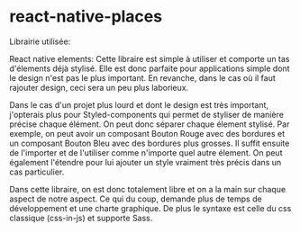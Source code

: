 # react-native-places

Librairie utilisée:

React native elements:
Cette libraire est simple à utiliser et comporte un tas d'élements déjà stylisé. Elle est donc parfaite pour applications simple dont le design n'est pas le plus important.
En revanche, dans le cas où il faut rajouter design, ceci sera un peu plus laborieux.

Dans le cas d'un projet plus lourd et dont le design est très important, j'opterais plus pour Styled-components qui permet de styliser de manière précise chaque élément. On peut donc séparer chaque élement stylisé. Par exemple, on peut avoir un composant Bouton Rouge avec des bordures et un composant Bouton Bleu avec des bordures plus grosses.
Il suffit ensuite de l'importer et de l'utiliser comme n'importe quel autre élement. On peut également l'étendre pour lui ajouter un style vraiment très précis dans un cas particulier.

Dans cette libraire, on est donc totalement libre et on a la main sur chaque aspect de notre aspect. Ce qui du coup, demande plus de temps de développement et une charte graphique.
De plus le syntaxe est celle du css classique (css-in-js) et supporte Sass.

